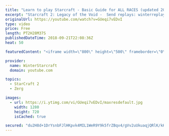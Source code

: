 ```yaml
---
title: "Learn to play Starcraft - Basic Guide for ALL RACES (updated 2017) #2"
excerpt: "Starcraft 2: Legacy of the Void -  Send replays: winterreplays@gmail.com ( -- Watch live at https://www.twitch.tv/wintergaming"
originalUrl: https://youtube.com/watch?v=GUeqi7vEDvI
type: video
price: Free
length: PT2H28M37S
publishedDateTime: 2018-09-21T22:08:36Z
heat: 50

featuredContent: "<iframe width=\"800\" height=\"500\" frameborder=\"0\" src=\"https://www.youtube.com/embed/GUeqi7vEDvI\" allow=\"accelerometer; autoplay; encrypted-media; gyroscope; picture-in-picture\" allowfullscreen></iframe>"

provider:
  name: WinterStarcraft
  domain: youtube.com

topics:
  - StarCraft 2
  - Zerg

images:
  - url: https://i.ytimg.com/vi/GUeqi7vEDvI/maxresdefault.jpg
    width: 1280
    height: 720
    isCached: true

secured: "du2H8d+1DrYsnbFJlHKpvk4MIL1WeR9Y9k5frZBqv4/gVv2uUkuaqjQRlK/kKuHe9C31knmWSisA0lwyJ8NMAv9/2dKegubJepuKcrkLFk//CEyVObbKBcx/MFw2Imy8umFMfgIjMUXBjazcfB+KANRGaM+YxCnb7XwxLKwUsTwekUxcDzj02bLTG/+wGTVrRvxeKHh6jr4/iJ8+3cq1RHiLwA+k9DEzgHqGQuO6v3qJ+9iEGfJfjYyJk0SqWCqSj1P5OpWaGcVd44i66lwabfFnqasXdYb4DyQMu6X41NRXN5m0JxIpHCLMXKaVg5FzeAxSX/DbUM68GA0DRqevwQWsOEzJgyFn/K9ANR90woC8CiAB9k0BlaruB0YCT3mLqy3I2pq4EwoxeYO/RSMsFMuc0kP7ow0bvc25KCNBvck=;rB8wB8xmOwH7OMh6kQdDeg=="
---
```


